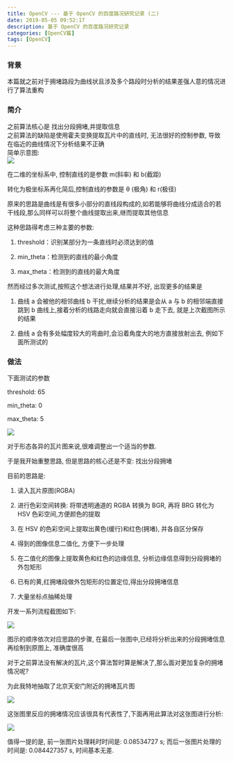 ```yaml
---
title: OpenCV --- 基于 OpenCV 的百度路况研究记录 (二)
date: 2019-05-05 09:52:17
description: 基于 OpenCV 的百度路况研究记录
categories: [OpenCV篇]
tags: [OpenCV]
---
```


<!-- more -->
### 背景
本篇就之前对于拥堵路段为曲线状且涉及多个路段时分析的结果差强人意的情况进行了算法重构

### 简介
之前算法核心是 找出分段拥堵,并提取信息  
之前算法的缺陷是使用霍夫变换提取瓦片中的直线时, 无法很好的控制参数, 导致在临近的曲线情况下分析结果不正确  
简单示意图:  
![](http://image.joylau.cn/blog/baidu-traffic/8.gif)  


在二维的坐标系中, 控制直线的是参数 m(斜率) 和 b(截距)

转化为极坐标系再化简后,控制直线的参数是  θ (极角) 和 r(极径)

原来的思路是曲线是有很多小部分的直线段构成的,如若能够将曲线分成适合的若干线段,那么同样可以将整个曲线提取出来,继而提取其他信息

这种思路得考虑三种主要的参数:

1. threshold：识别某部分为一条直线时必须达到的值

2. min_theta：检测到的直线的最小角度

3. max_theta：检测到的直线的最大角度



然而经过多次测试,按照这个想法进行处理,结果并不好, 出现更多的结果是

1. 曲线 a 会被他的相邻曲线 b 干扰,继续分析的结果是会从 a 与 b 的相邻端直接跳到 b 曲线上,接着分析的线路走向就会直接沿着 b 走下去, 就是上次截图所示的结果

2. 曲线 a 会有多处幅度较大的弯曲时,会沿着角度大的地方直接放射出去, 例如下面所测试的

### 做法

下面测试的参数

threshold: 65

min_theta: 0

max_theta: 5

![](http://image.joylau.cn/blog/baidu-traffic/9.gif)  

对于形态各异的瓦片图来说,很难调整出一个适当的参数.  

于是我开始重整思路, 但是思路的核心还是不变: 找出分段拥堵  


目前的思路是:

1. 读入瓦片原图(RGBA)

2. 进行色彩空间转换: 将带透明通道的 RGBA 转换为 BGR, 再将 BRG 转化为 HSV 色彩空间,方便颜色的提取

3. 在 HSV 的色彩空间上提取出黄色(缓行)和红色(拥堵), 并各自区分保存

4. 得到的图像信息二值化, 方便下一步处理

5. 在二值化的图像上提取黄色和红色的边缘信息, 分析边缘信息得到分段拥堵的外包矩形

6. 已有的黄,红拥堵段做外包矩形的位置定位,得出分段拥堵信息

7. 大量坐标点抽稀处理


开发一系列流程截图如下:

![](http://image.joylau.cn/blog/baidu-traffic/10.gif)  

图示的顺序依次对应思路的步骤, 在最后一张图中,已经将分析出来的分段拥堵信息再绘制到原图上, 准确度很高  

对于之前算法没有解决的瓦片,这个算法暂时算是解决了,那么面对更加复杂的拥堵情况呢?  

为此我特地抽取了北京天安门附近的拥堵瓦片图  

![](http://image.joylau.cn/blog/baidu-traffic/11.gif)  

这张图里反应的拥堵情况应该很具有代表性了,下面再用此算法对这张图进行分析:  

![](http://image.joylau.cn/blog/baidu-traffic/12.gif)  

值得一提的是, 前一张图片处理耗时时间是: 0.08534727 s; 而后一张图片处理的时间是: 0.084427357 s, 时间基本无差.